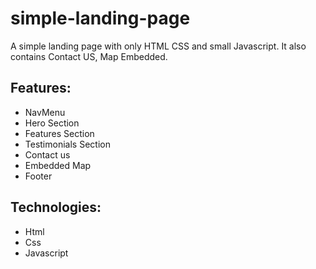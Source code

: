 # simple-landing-page
A simple landing page with only HTML CSS and small Javascript. It also contains Contact US, Map Embedded.

## Features:
- NavMenu
- Hero Section
- Features Section
- Testimonials Section
- Contact us
- Embedded Map
- Footer

## Technologies:
- Html
- Css
- Javascript
